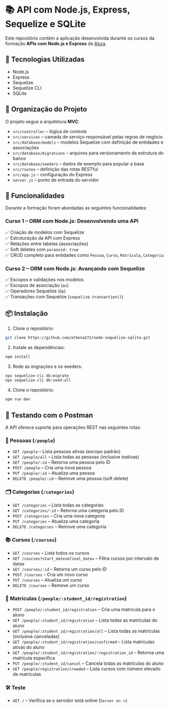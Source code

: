 # 📚 API com Node.js, Express, Sequelize e SQLite

Este repositório contém a aplicação desenvolvida durante os cursos da formação **APIs com Node.js e Express** da [Alura](https://www.alura.com.br).

## 🚀 Tecnologias Utilizadas

- Node.js
- Express
- Sequelize
- Sequelize CLI
- SQLite

## 📁 Organização do Projeto

O projeto segue a arquitetura **MVC**:

- `src/controller` – lógica de controle
- `src/services` – camada de serviço responsável pelas regras de negócio
- `src/database/models` – modelos Sequelize com definição de entidades e associações
- `src/database/migrations` – arquivos para versionamento da estrutura do banco
- `src/database/seeders` – dados de exemplo para popular a base
- `src/routes` – definição das rotas RESTful
- `src/app.js` – configuração do Express
- `server.js` – ponto de entrada do servidor

## 🧪 Funcionalidades

Durante a formação foram abordadas as seguintes funcionalidades:

### Curso 1 – ORM com Node.js: Desenvolvendo uma API

✅ Criação de modelos com Sequelize  
✅ Estruturação da API com Express  
✅ Relações entre tabelas (associações)  
✅ Soft deletes com `paranoid: true`  
✅ CRUD completo para entidades como `Pessoa`, `Curso`, `Matrícula`, `Categoria`

### Curso 2 – ORM com Node.js: Avançando com Sequelize

✅ Escopos e validações nos modelos  
✅ Escopos de associação (`as`)  
✅ Operadores Sequelize (`Op`)  
✅ Transações com Sequelize (`sequelize.transaction()`)

## 📦 Instalação

1. Clone o repositório:

```bash
git clone https://github.com/athena272/node-sequelize-sqlite.git
```

2. Instale as dependências:

```bash
npm install
```

3. Rode as migrações e os seeders:

```bash
npx sequelize-cli db:migrate
npx sequelize-cli db:seed:all
```

4. Clone o repositório: 

```bash
npm run dev
```

## 🧪 Testando com o Postman

A API oferece suporte para operações REST nas seguintes rotas:

### 👤 Pessoas (`/people`)

- `GET /people` – Lista pessoas ativas (escopo padrão)
- `GET /people/all` – Lista todas as pessoas (inclusive inativas)
- `GET /people/:id` – Retorna uma pessoa pelo ID
- `POST /people` – Cria uma nova pessoa
- `PUT /people/:id` – Atualiza uma pessoa
- `DELETE /people/:id` – Remove uma pessoa (soft delete)

### 🗂️ Categorias (`/categories`)

- `GET /categories` – Lista todas as categorias
- `GET /categories/:id` – Retorna uma categoria pelo ID
- `POST /categories` – Cria uma nova categoria
- `PUT /categories` – Atualiza uma categoria
- `DELETE /categories` – Remove uma categoria

### 📚 Cursos (`/courses`)

- `GET /courses` – Lista todos os cursos
- `GET /courses?start_date=&final_date=` – Filtra cursos por intervalo de datas
- `GET /courses/:id` – Retorna um curso pelo ID
- `POST /courses` – Cria um novo curso
- `PUT /courses` – Atualiza um curso
- `DELETE /courses` – Remove um curso

### 📝 Matrículas (`/people/:student_id/registration`)

- `POST /people/:student_id/registration` – Cria uma matrícula para o aluno
- `GET /people/:student_id/registration` – Lista todas as matrículas do aluno
- `GET /people/:student_id/registration/all` – Lista todas as matrículas (inclusive canceladas)
- `GET /people/:student_id/registration/confirmed` – Lista matrículas ativas do aluno
- `GET /people/:student_id/registration/:registration_id` – Retorna uma matrícula específica
- `PUT /people/:student_id/cancel` – Cancela todas as matrículas do aluno
- `GET /people/registration/crowded` – Lista cursos com número elevado de matrículas

### 🛠️ Teste

- `GET /` – Verifica se o servidor está online (`Server on 🔥`)


